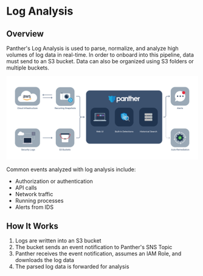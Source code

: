 # Log Analysis

## Overview

Panther's Log Analysis is used to parse, normalize, and analyze high volumes of log data in real-time. In order to onboard into this pipeline, data must send to  an S3 bucket. Data can also be organized using S3 folders or multiple buckets.

![](../.gitbook/assets/panther_graphic_flow.jpg)

Common events analyzed with log analysis include:
* Authorization or authentication
* API calls
* Network traffic
* Running processes
* Alerts from IDS

## How It Works

1. Logs are written into an S3 bucket
2. The bucket sends an event notification to Panther's SNS Topic
3. Panther receives the event notification, assumes an IAM Role, and downloads the log data
4. The parsed log data is forwarded for analysis
